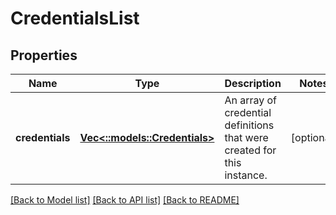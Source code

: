 # CredentialsList

## Properties
Name | Type | Description | Notes
------------ | ------------- | ------------- | -------------
**credentials** | [**Vec<::models::Credentials>**](Credentials.md) | An array of credential definitions that were created for this instance. | [optional] 

[[Back to Model list]](../README.md#documentation-for-models) [[Back to API list]](../README.md#documentation-for-api-endpoints) [[Back to README]](../README.md)


